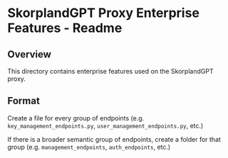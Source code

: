 # SkorplandGPT Proxy Enterprise Features - Readme

## Overview

This directory contains enterprise features used on the SkorplandGPT proxy.

## Format

Create a file for every group of endpoints (e.g. `key_management_endpoints.py`, `user_management_endpoints.py`, etc.)

If there is a broader semantic group of endpoints, create a folder for that group (e.g. `management_endpoints`, `auth_endpoints`, etc.)
